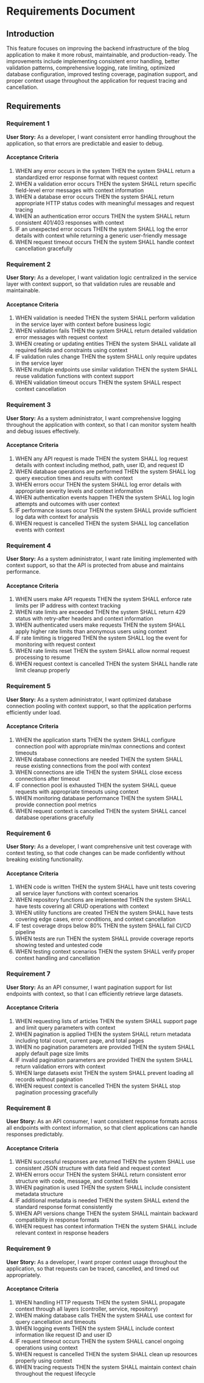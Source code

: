 # Requirements Document

## Introduction

This feature focuses on improving the backend infrastructure of the blog application to make it more robust, maintainable, and production-ready. The improvements include implementing consistent error handling, better validation patterns, comprehensive logging, rate limiting, optimized database configuration, improved testing coverage, pagination support, and proper context usage throughout the application for request tracing and cancellation.

## Requirements

### Requirement 1

**User Story:** As a developer, I want consistent error handling throughout the application, so that errors are predictable and easier to debug.

#### Acceptance Criteria

1. WHEN any error occurs in the system THEN the system SHALL return a standardized error response format with request context
2. WHEN a validation error occurs THEN the system SHALL return specific field-level error messages with context information
3. WHEN a database error occurs THEN the system SHALL return appropriate HTTP status codes with meaningful messages and request tracing
4. WHEN an authentication error occurs THEN the system SHALL return consistent 401/403 responses with context
5. IF an unexpected error occurs THEN the system SHALL log the error details with context while returning a generic user-friendly message
6. WHEN request timeout occurs THEN the system SHALL handle context cancellation gracefully

### Requirement 2

**User Story:** As a developer, I want validation logic centralized in the service layer with context support, so that validation rules are reusable and maintainable.

#### Acceptance Criteria

1. WHEN validation is needed THEN the system SHALL perform validation in the service layer with context before business logic
2. WHEN validation fails THEN the system SHALL return detailed validation error messages with request context
3. WHEN creating or updating entities THEN the system SHALL validate all required fields and constraints using context
4. IF validation rules change THEN the system SHALL only require updates in the service layer
5. WHEN multiple endpoints use similar validation THEN the system SHALL reuse validation functions with context support
6. WHEN validation timeout occurs THEN the system SHALL respect context cancellation

### Requirement 3

**User Story:** As a system administrator, I want comprehensive logging throughout the application with context, so that I can monitor system health and debug issues effectively.

#### Acceptance Criteria

1. WHEN any API request is made THEN the system SHALL log request details with context including method, path, user ID, and request ID
2. WHEN database operations are performed THEN the system SHALL log query execution times and results with context
3. WHEN errors occur THEN the system SHALL log error details with appropriate severity levels and context information
4. WHEN authentication events happen THEN the system SHALL log login attempts and outcomes with user context
5. IF performance issues occur THEN the system SHALL provide sufficient log data with context for analysis
6. WHEN request is cancelled THEN the system SHALL log cancellation events with context

### Requirement 4

**User Story:** As a system administrator, I want rate limiting implemented with context support, so that the API is protected from abuse and maintains performance.

#### Acceptance Criteria

1. WHEN users make API requests THEN the system SHALL enforce rate limits per IP address with context tracking
2. WHEN rate limits are exceeded THEN the system SHALL return 429 status with retry-after headers and context information
3. WHEN authenticated users make requests THEN the system SHALL apply higher rate limits than anonymous users using context
4. IF rate limiting is triggered THEN the system SHALL log the event for monitoring with request context
5. WHEN rate limits reset THEN the system SHALL allow normal request processing to resume
6. WHEN request context is cancelled THEN the system SHALL handle rate limit cleanup properly

### Requirement 5

**User Story:** As a system administrator, I want optimized database connection pooling with context support, so that the application performs efficiently under load.

#### Acceptance Criteria

1. WHEN the application starts THEN the system SHALL configure connection pool with appropriate min/max connections and context timeouts
2. WHEN database connections are needed THEN the system SHALL reuse existing connections from the pool with context
3. WHEN connections are idle THEN the system SHALL close excess connections after timeout
4. IF connection pool is exhausted THEN the system SHALL queue requests with appropriate timeouts using context
5. WHEN monitoring database performance THEN the system SHALL provide connection pool metrics
6. WHEN request context is cancelled THEN the system SHALL cancel database operations gracefully

### Requirement 6

**User Story:** As a developer, I want comprehensive unit test coverage with context testing, so that code changes can be made confidently without breaking existing functionality.

#### Acceptance Criteria

1. WHEN code is written THEN the system SHALL have unit tests covering all service layer functions with context scenarios
2. WHEN repository functions are implemented THEN the system SHALL have tests covering all CRUD operations with context
3. WHEN utility functions are created THEN the system SHALL have tests covering edge cases, error conditions, and context cancellation
4. IF test coverage drops below 80% THEN the system SHALL fail CI/CD pipeline
5. WHEN tests are run THEN the system SHALL provide coverage reports showing tested and untested code
6. WHEN testing context scenarios THEN the system SHALL verify proper context handling and cancellation

### Requirement 7

**User Story:** As an API consumer, I want pagination support for list endpoints with context, so that I can efficiently retrieve large datasets.

#### Acceptance Criteria

1. WHEN requesting lists of articles THEN the system SHALL support page and limit query parameters with context
2. WHEN pagination is applied THEN the system SHALL return metadata including total count, current page, and total pages
3. WHEN no pagination parameters are provided THEN the system SHALL apply default page size limits
4. IF invalid pagination parameters are provided THEN the system SHALL return validation errors with context
5. WHEN large datasets exist THEN the system SHALL prevent loading all records without pagination
6. WHEN request context is cancelled THEN the system SHALL stop pagination processing gracefully

### Requirement 8

**User Story:** As an API consumer, I want consistent response formats across all endpoints with context information, so that client applications can handle responses predictably.

#### Acceptance Criteria

1. WHEN successful responses are returned THEN the system SHALL use consistent JSON structure with data field and request context
2. WHEN errors occur THEN the system SHALL return consistent error structure with code, message, and context fields
3. WHEN pagination is used THEN the system SHALL include consistent metadata structure
4. IF additional metadata is needed THEN the system SHALL extend the standard response format consistently
5. WHEN API versions change THEN the system SHALL maintain backward compatibility in response formats
6. WHEN request has context information THEN the system SHALL include relevant context in response headers

### Requirement 9

**User Story:** As a developer, I want proper context usage throughout the application, so that requests can be traced, cancelled, and timed out appropriately.

#### Acceptance Criteria

1. WHEN handling HTTP requests THEN the system SHALL propagate context through all layers (controller, service, repository)
2. WHEN making database calls THEN the system SHALL use context for query cancellation and timeouts
3. WHEN logging events THEN the system SHALL include context information like request ID and user ID
4. IF request timeout occurs THEN the system SHALL cancel ongoing operations using context
5. WHEN request is cancelled THEN the system SHALL clean up resources properly using context
6. WHEN tracing requests THEN the system SHALL maintain context chain throughout the request lifecycle
